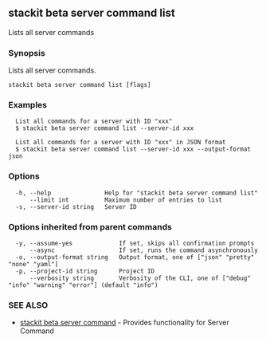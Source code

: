 ## stackit beta server command list

Lists all server commands

### Synopsis

Lists all server commands.

```
stackit beta server command list [flags]
```

### Examples

```
  List all commands for a server with ID "xxx"
  $ stackit beta server command list --server-id xxx

  List all commands for a server with ID "xxx" in JSON format
  $ stackit beta server command list --server-id xxx --output-format json
```

### Options

```
  -h, --help               Help for "stackit beta server command list"
      --limit int          Maximum number of entries to list
  -s, --server-id string   Server ID
```

### Options inherited from parent commands

```
  -y, --assume-yes             If set, skips all confirmation prompts
      --async                  If set, runs the command asynchronously
  -o, --output-format string   Output format, one of ["json" "pretty" "none" "yaml"]
  -p, --project-id string      Project ID
      --verbosity string       Verbosity of the CLI, one of ["debug" "info" "warning" "error"] (default "info")
```

### SEE ALSO

* [stackit beta server command](./stackit_beta_server_command.md)	 - Provides functionality for Server Command

